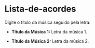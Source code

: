 # Lista-de-acordes

Digite o título da música seguido pela letra:

- **Título da Música 1:**
  Letra da música 1.

- **Título da Música 2:**
  Letra da música 2.

<!-- Adicione mais músicas conforme necessário -->
